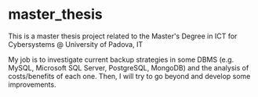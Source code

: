 # master_thesis
This is a master thesis project related to the Master's Degree in ICT for Cybersystems @ University of Padova, IT

My job is to investigate current backup strategies in some DBMS (e.g. MySQL, Microsoft SQL Server, PostgreSQL, MongoDB) and the analysis of costs/benefits of each one.
Then, I will try to go beyond and develop some improvements.
